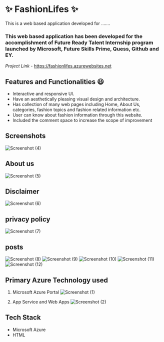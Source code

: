 # ✨ FashionLifes ✨

This is a web based application developed for .......

### This web based application has been developed for the accomplishment of Future Ready Talent Internship program launched by Microsoft, Future Skills Prime, Quess, Github and EY.


*Project Link* - https://fashionlifes.azurewebsites.net

## Features and Functionalities 😃

- Interactive and responsive UI.
- Have an aesthetically pleasing visual design and architecture.
- Has collection of many web pages including Home, About Us, categories, fashion topics and fashion related information etc.
- User can know about fashion information through this website.
- Included the comment space to increase the scope of improvement 

## Screenshots
![Screenshot (4)](https://user-images.githubusercontent.com/119277393/204256375-90694c23-7b6d-46b2-91cf-0e6b348caf04.png)

## About us
![Screenshot (5)](https://user-images.githubusercontent.com/119277393/204256432-9f65838e-e553-4606-86db-aa8a600e506d.png)

## Disclaimer
![Screenshot (6)](https://user-images.githubusercontent.com/119277393/204256481-73cbc1fd-a60d-4cb9-9f05-d8410ec396c9.png)

## privacy policy
![Screenshot (7)](https://user-images.githubusercontent.com/119277393/204256528-0ba2c497-513c-4ac6-92fc-629061425d1a.png)

## posts
![Screenshot (8)](https://user-images.githubusercontent.com/119277393/204256558-e60d09de-e02d-4e97-8aa0-d720609a94ce.png)
![Screenshot (9)](https://user-images.githubusercontent.com/119277393/204256594-15c9519b-3829-4761-a049-3602fd7ed497.png)
![Screenshot (10)](https://user-images.githubusercontent.com/119277393/204256665-f050e8a1-d3f8-456b-af90-3972f7981a43.png)
![Screenshot (11)](https://user-images.githubusercontent.com/119277393/204256702-3aab6ab1-0181-4eb7-94f0-0da147bf9ecd.png)
![Screenshot (12)](https://user-images.githubusercontent.com/119277393/204256740-1e05334e-f841-44de-90e3-f7fac12669aa.png)

## Primary Azure Technology used
1. Microsoft Azure Portal
![Screenshot (1)](https://user-images.githubusercontent.com/119277393/204256798-1012bce4-d8e9-4ad2-a4ad-f001ffdda56e.png)

2. App Service and Web Apps
![Screenshot (2)](https://user-images.githubusercontent.com/119277393/204256853-39b10efd-894f-4a43-93ab-7879c0353fc6.png)

## Tech Stack
- Microsoft Azure
- HTML

